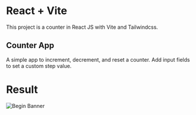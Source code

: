 # React + Vite

This project is a counter in React JS with Vite and Tailwindcss.

## Counter App

A simple app to increment, decrement, and reset a counter.
Add input fields to set a custom step value.

# Result

![Begin Banner](/public/final.jpg)
